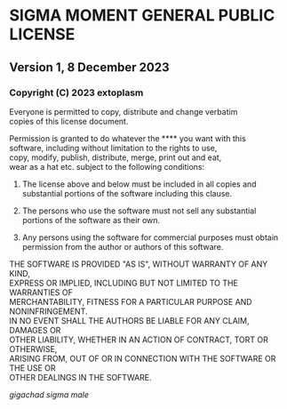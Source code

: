# SIGMA MOMENT GENERAL PUBLIC LICENSE
## Version 1, 8 December 2023
### Copyright (C) 2023 extoplasm

Everyone is permitted to copy, distribute and change verbatim \
copies of this license document.

Permission is granted to do whatever the **** you want with this \
software, including without limitation to the rights to use, \
copy, modify, publish, distribute, merge, print out and eat, \
wear as a hat etc. subject to the following conditions:

1. The license above and below must be included in all copies and \
substantial portions of the software including this clause.

3. The persons who use the software must not sell any substantial\
portions of the software as their own. 

4. Any persons using the software for commercial purposes must obtain \
permission from the author or authors of this software.

THE SOFTWARE IS PROVIDED "AS IS", WITHOUT WARRANTY OF ANY KIND, \
EXPRESS OR IMPLIED, INCLUDING BUT NOT LIMITED TO THE WARRANTIES OF \
MERCHANTABILITY, FITNESS FOR A PARTICULAR PURPOSE AND NONINFRINGEMENT. \
IN NO EVENT SHALL THE AUTHORS BE LIABLE FOR ANY CLAIM, DAMAGES OR \
OTHER LIABILITY, WHETHER IN AN ACTION OF CONTRACT, TORT OR OTHERWISE, \
ARISING FROM, OUT OF OR IN CONNECTION WITH THE SOFTWARE OR THE USE OR \
OTHER DEALINGS IN THE SOFTWARE.

*gigachad sigma male*
